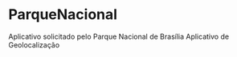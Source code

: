# ParqueNacional
Aplicativo solicitado pelo Parque Nacional de Brasília
Aplicativo de Geolocalização

